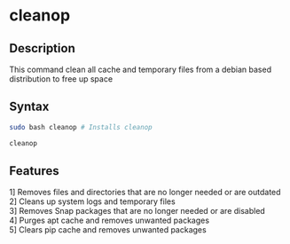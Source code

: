 # cleanop

## Description
This command clean all cache and temporary files from a debian based distribution to free up space

## Syntax
```bash
sudo bash cleanop # Installs cleanop
```

```bash
cleanop
```
## Features
1] Removes files and directories that are no longer needed or are outdated<br/>
2] Cleans up system logs and temporary files<br/>
3] Removes Snap packages that are no longer needed or are disabled<br/>
4] Purges apt cache and removes unwanted packages<br/>
5] Clears pip cache and removes unwanted packages<br/>